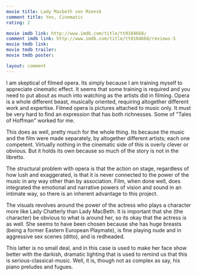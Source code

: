 ```yaml
---
movie title: Lady Macbeth von Mzensk
comment title: Yes, Cinematic
rating: 2

movie imdb link: http://www.imdb.com/title/tt0104668/
comment imdb link: http://www.imdb.com/title/tt0104668/reviews-5
movie tmdb link: 
movie tmdb trailer: 
movie tmdb poster: 

layout: comment
---
```


I am skeptical of filmed opera. Its simply because I am training myself to appreciate cinematic effect. It seems that some training is required and you need to put about as much into watching as the artists did in filming. Opera is a whole different beast, musically oriented, requiring altogether different work and expertise. Filmed opera is pictures attached to music only. It must be very hard to find an expression that has both richnesses. Some of "Tales of Hoffman" worked for me.

This does as well, pretty much for the whole thing. Its because the music and the film were made separately, by altogether different artists; each one competent. Virtually nothing in the cinematic side of this is overly clever or obvious. But it holds its own because so much of the story is not in the libretto.

The structural problem with opera is that the action on stage, regardless of how lush and exaggerated, is that it is never connected to the power of the music in any way other than by association. Film, when done well, does integrated the emotional and narrative powers of vision and sound in an intimate way, so there is an inherent advantage to this project.

The visuals revolves around the power of the actress who plays a character more like Lady Chatterly than Lady MacBeth. It is important that she (the character) be obvious to what is around her, so its okay that the actress is as well. She seems to have been chosen because she has huge breasts (being a former Eastern European Playmate), is fine playing nude and in aggressive sex scenes (ditto), and is redheaded. 

This latter is no small deal, and in this case is used to make her face show better with the darkish, dramatic lighting that is used to remind us that this is serious-classical-music. Well, it is, though not as complex as say, his piano preludes and fugues.